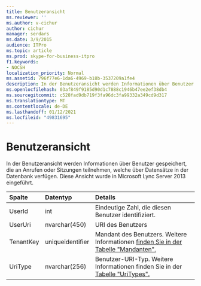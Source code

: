 ```yaml
---
title: Benutzeransicht
ms.reviewer: ''
ms.author: v-cichur
author: cichur
manager: serdars
ms.date: 3/9/2015
audience: ITPro
ms.topic: article
ms.prod: skype-for-business-itpro
f1.keywords:
- NOCSH
localization_priority: Normal
ms.assetid: 796f77e6-1da6-4969-b18b-3537209a1fe4
description: In der Benutzeransicht werden Informationen über Benutzer gespeichert, die an Anrufen oder Sitzungen teilnehmen, welche über Datensätze in der Datenbank verfügen. Diese Ansicht wurde in Microsoft Lync Server 2013 eingeführt.
ms.openlocfilehash: 03af849f9185d90d1c7888c1946b47ee2ef38db4
ms.sourcegitcommit: c528fad9db719f3fa96dc3fa99332a349cd9d317
ms.translationtype: MT
ms.contentlocale: de-DE
ms.lasthandoff: 01/12/2021
ms.locfileid: "49831695"
---
```

# <a name="user-view"></a>Benutzeransicht
 
In der Benutzeransicht werden Informationen über Benutzer gespeichert, die an Anrufen oder Sitzungen teilnehmen, welche über Datensätze in der Datenbank verfügen. Diese Ansicht wurde in Microsoft Lync Server 2013 eingeführt.
  
|**Spalte**|**Datentyp**|**Details**|
|:-----|:-----|:-----|
|UserId  <br/> |int  <br/> |Eindeutige Zahl, die diesen Benutzer identifiziert.  <br/> |
|UserUri  <br/> |nvarchar(450)  <br/> |URI des Benutzers  <br/> |
|TenantKey  <br/> |uniqueidentifier  <br/> |Mandant des Benutzers. Weitere Informationen [finden Sie in der Tabelle "Mandanten".](tenants.md) <br/> |
|UriType  <br/> |nvarchar(256)  <br/> |Benutzer-URI-Typ. Weitere Informationen finden Sie in der [Tabelle "UriTypes".](uritypes.md) <br/> |
   

